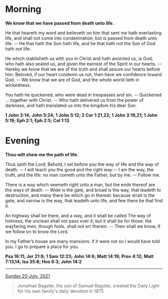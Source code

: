# Morning

**We know that we have passed from death unto life.**
 
He that heareth my word and believeth on him that sent me hath everlasting life, and shall not come into condemnation; but is passed from death unto life. -- He that hath the Son hath life, and he that hath not the Son of God hath not life.
 
He which stablisheth us with you in Christ and hath anointed us, is God; who hath also sealed us, and given the earnest of the Spirit in our hearts. -- Hereby we know that we are of the truth and shall assure our hearts before him. Beloved, if our heart condemn us not, then have we confidence toward God. -- We know that we are of God, and the whole world lieth in wickedness.
 
You hath he quickened, who were dead in trespasses and sin. -- Quickened ... together with Christ. -- Who hath delivered us from the power of darkness, and hath translated us into the kingdom his dear Son.  

**1 John 3:14; John 5:24; 1 John 5:12; 2 Cor 1:21,22; 1 John 3:19,21; 1 John 5:19; Eph 2:1; Eph 2:5; Col 1:13**

# Evening

**Thou wilt shew me the path of life.**
 
Thus saith the Lord; Behold, I set before you the way of life and the way of death. -- I will teach you the good and the right way.-- I am the way, the truth, and the life: no man cometh unto the Father, but by me. -- Follow me.
 
There is a way which seemeth right unto a man, but the ends thereof are the ways of death. -- Wide is the gate, and broad is the way, that leadeth to destruction, and many there be which go in thereat: because strait is the gate, and narrow is the way, that leadeth unto life, and few there be that find it.
 
An highway shall be there, and a way, and it shall be called The way of holiness; the unclean shall not pass over it; but it shall be for those: the wayfaring men, though fools, shall not err therein. -- Then shall we know, if we follow on to know the Lord.
 
In my Father’s house are many mansions: if it were not so I would have told you. I go to prepare a place for you.  

**Psa 16:11; Jer 21:8; 1 Sam 12:23; John 14:6; Matt 14:19; Prov 4:12; Matt 7:13,14; Isa 35:8; Hos 6:3; John 14:2**

---

[Sunday 25-July, 2021](https://t.me/s/daily_light)

> Jonathan Bagster, the son of Samuel Bagster, created the Daily Light for his own family's daily devotion in 1875

